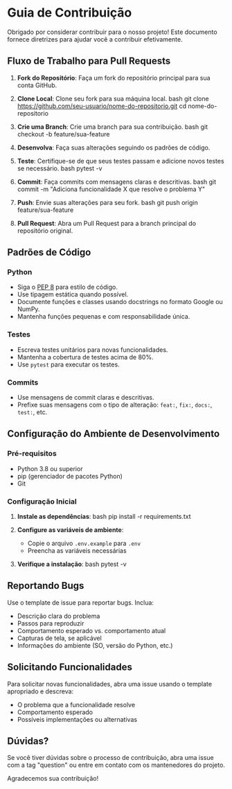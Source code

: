 # Guia de Contribuição

Obrigado por considerar contribuir para o nosso projeto! Este documento fornece diretrizes para ajudar você a contribuir efetivamente.

## Fluxo de Trabalho para Pull Requests

1. **Fork do Repositório**: Faça um fork do repositório principal para sua conta GitHub.

2. **Clone Local**: Clone seu fork para sua máquina local.
   bash
   git clone https://github.com/seu-usuario/nome-do-repositorio.git
   cd nome-do-repositorio
   

3. **Crie uma Branch**: Crie uma branch para sua contribuição.
   bash
   git checkout -b feature/sua-feature
   

4. **Desenvolva**: Faça suas alterações seguindo os padrões de código.

5. **Teste**: Certifique-se de que seus testes passam e adicione novos testes se necessário.
   bash
   pytest -v
   

6. **Commit**: Faça commits com mensagens claras e descritivas.
   bash
   git commit -m "Adiciona funcionalidade X que resolve o problema Y"
   

7. **Push**: Envie suas alterações para seu fork.
   bash
   git push origin feature/sua-feature
   

8. **Pull Request**: Abra um Pull Request para a branch principal do repositório original.

## Padrões de Código

### Python

- Siga o [PEP 8](https://www.python.org/dev/peps/pep-0008/) para estilo de código.
- Use tipagem estática quando possível.
- Documente funções e classes usando docstrings no formato Google ou NumPy.
- Mantenha funções pequenas e com responsabilidade única.

### Testes

- Escreva testes unitários para novas funcionalidades.
- Mantenha a cobertura de testes acima de 80%.
- Use `pytest` para executar os testes.

### Commits

- Use mensagens de commit claras e descritivas.
- Prefixe suas mensagens com o tipo de alteração: `feat:`, `fix:`, `docs:`, `test:`, etc.

## Configuração do Ambiente de Desenvolvimento

### Pré-requisitos

- Python 3.8 ou superior
- pip (gerenciador de pacotes Python)
- Git

### Configuração Inicial

1. **Instale as dependências**:
   bash
   pip install -r requirements.txt
   

2. **Configure as variáveis de ambiente**:
   - Copie o arquivo `.env.example` para `.env`
   - Preencha as variáveis necessárias

3. **Verifique a instalação**:
   bash
   pytest -v
   

## Reportando Bugs

Use o template de issue para reportar bugs. Inclua:

- Descrição clara do problema
- Passos para reproduzir
- Comportamento esperado vs. comportamento atual
- Capturas de tela, se aplicável
- Informações do ambiente (SO, versão do Python, etc.)

## Solicitando Funcionalidades

Para solicitar novas funcionalidades, abra uma issue usando o template apropriado e descreva:

- O problema que a funcionalidade resolve
- Comportamento esperado
- Possíveis implementações ou alternativas

## Dúvidas?

Se você tiver dúvidas sobre o processo de contribuição, abra uma issue com a tag "question" ou entre em contato com os mantenedores do projeto.

Agradecemos sua contribuição!